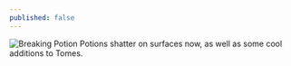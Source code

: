 ```yaml
---
published: false
---
```


![Breaking Potion]()
Potions shatter on surfaces now, as well as some cool additions to Tomes.

<!--excerpt-->